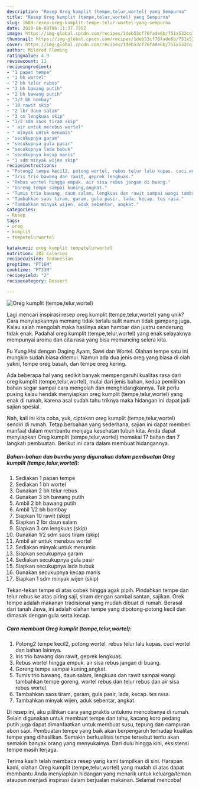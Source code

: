 ```yaml
---
description: "Resep Oreg kumplit (tempe,telur,wortel) yang Sempurna"
title: "Resep Oreg kumplit (tempe,telur,wortel) yang Sempurna"
slug: 1689-resep-oreg-kumplit-tempe-telur-wortel-yang-sempurna
date: 2020-06-09T06:11:37.795Z
image: https://img-global.cpcdn.com/recipes/1deb53cf76fade6b/751x532cq70/oreg-kumplit-tempetelurwortel-foto-resep-utama.jpg
thumbnail: https://img-global.cpcdn.com/recipes/1deb53cf76fade6b/751x532cq70/oreg-kumplit-tempetelurwortel-foto-resep-utama.jpg
cover: https://img-global.cpcdn.com/recipes/1deb53cf76fade6b/751x532cq70/oreg-kumplit-tempetelurwortel-foto-resep-utama.jpg
author: Mildred Fleming
ratingvalue: 4.9
reviewcount: 11
recipeingredient:
- "1 papan tempe"
- "1 bh wortel"
- "2 bh telur rebus"
- "3 bh bawang putih"
- "2 bh bawang putih"
- "1/2 bh bombay"
- "10 rawit skip"
- "2 lbr daun salam"
- "3 cm lengkuas skip"
- "1/2 sdm saos tiram skip"
- " air untuk merebus wortel"
- " minyak untuk menumis"
- "secukupnya garam"
- "secukupnya gula pasir"
- "secukupnya lada bubuk"
- "secukupnya kecap manis"
- "1 sdm minyak wijen skip"
recipeinstructions:
- "Potong2 tempe kecil2, potong wortel, rebus telur lalu kupas. cuci wortel dan bahan lainnya."
- "Iris trio bawang dan rawit, geprek lengkuas."
- "Rebus wortel hingga empuk. air sisa rebus jangan di buang."
- "Goreng tempe sampai kuning,angkat."
- "Tumis trio bawang, daun salam, lengkuas dan rawit sampai wangi tambahkan tempe goreng, wortel rebus dan telur rebus dan air sisa rebus wortel."
- "Tambahkan saos tiram, garam, gula pasir, lada, kecap. tes rasa."
- "Tambahkan minyak wijen, aduk sebentar, angkat."
categories:
- Resep
tags:
- oreg
- kumplit
- tempetelurwortel

katakunci: oreg kumplit tempetelurwortel 
nutrition: 202 calories
recipecuisine: Indonesian
preptime: "PT16M"
cooktime: "PT33M"
recipeyield: "2"
recipecategory: Dessert

---
```



![Oreg kumplit (tempe,telur,wortel)](https://img-global.cpcdn.com/recipes/1deb53cf76fade6b/751x532cq70/oreg-kumplit-tempetelurwortel-foto-resep-utama.jpg)

Lagi mencari inspirasi resep oreg kumplit (tempe,telur,wortel) yang unik? Cara menyiapkannya memang tidak terlalu sulit namun tidak gampang juga. Kalau salah mengolah maka hasilnya akan hambar dan justru cenderung tidak enak. Padahal oreg kumplit (tempe,telur,wortel) yang enak selayaknya mempunyai aroma dan cita rasa yang bisa memancing selera kita.

Fu Yung Hai dengan Daging Ayam, Sawi dan Wortel. Olahan tempe satu ini mungkin sudah biasa ditemui. Namun ada dua jenis oreg yang biasa di olah yakni, tempe oreg basah, dan tempe oreg kering.

Ada beberapa hal yang sedikit banyak mempengaruhi kualitas rasa dari oreg kumplit (tempe,telur,wortel), mulai dari jenis bahan, kedua pemilihan bahan segar sampai cara mengolah dan menghidangkannya. Tak perlu pusing kalau hendak menyiapkan oreg kumplit (tempe,telur,wortel) yang enak di rumah, karena asal sudah tahu triknya maka hidangan ini dapat jadi sajian spesial.


Nah, kali ini kita coba, yuk, ciptakan oreg kumplit (tempe,telur,wortel) sendiri di rumah. Tetap berbahan yang sederhana, sajian ini dapat memberi manfaat dalam membantu menjaga kesehatan tubuh kita. Anda dapat menyiapkan Oreg kumplit (tempe,telur,wortel) memakai 17 bahan dan 7 langkah pembuatan. Berikut ini cara dalam membuat hidangannya.

<!--inarticleads1-->

##### Bahan-bahan dan bumbu yang digunakan dalam pembuatan Oreg kumplit (tempe,telur,wortel):

1. Sediakan 1 papan tempe
1. Sediakan 1 bh wortel
1. Gunakan 2 bh telur rebus
1. Gunakan 3 bh bawang putih
1. Ambil 2 bh bawang putih
1. Ambil 1/2 bh bombay
1. Siapkan 10 rawit (skip)
1. Siapkan 2 lbr daun salam
1. Siapkan 3 cm lengkuas (skip)
1. Gunakan 1/2 sdm saos tiram (skip)
1. Ambil  air untuk merebus wortel
1. Sediakan  minyak untuk menumis
1. Siapkan secukupnya garam
1. Sediakan secukupnya gula pasir
1. Siapkan secukupnya lada bubuk
1. Gunakan secukupnya kecap manis
1. Siapkan 1 sdm minyak wijen (skip)


Tekan-tekan tempe di atas cobek hingga agak pipih. Pindahkan tempe dan telur rebus ke atas piring saji, siram dengan sambal santan, sajikan. Orek tempe adalah makanan tradisional yang mudah dibuat di rumah. Berasal dari tanah Jawa, ini adalah olahan tempe yang dipotong-potong kecil dan dimasak dengan gula serta kecap. 

<!--inarticleads2-->

##### Cara membuat Oreg kumplit (tempe,telur,wortel):

1. Potong2 tempe kecil2, potong wortel, rebus telur lalu kupas. cuci wortel dan bahan lainnya.
1. Iris trio bawang dan rawit, geprek lengkuas.
1. Rebus wortel hingga empuk. air sisa rebus jangan di buang.
1. Goreng tempe sampai kuning,angkat.
1. Tumis trio bawang, daun salam, lengkuas dan rawit sampai wangi tambahkan tempe goreng, wortel rebus dan telur rebus dan air sisa rebus wortel.
1. Tambahkan saos tiram, garam, gula pasir, lada, kecap. tes rasa.
1. Tambahkan minyak wijen, aduk sebentar, angkat.


Di resep ini, aku pilihkan cara yang praktis untukmu mencobanya di rumah. Selain digunakan untuk membuat tempe dan tahu, kacang koro pedang putih juga dapat dimanfaatkan untuk membuat susu, tepung dan campuran abon sapi. Pembuatan tempe yang baik akan berpengaruh terhadap kualitas tempe yang dihasilkan. Semakin berkualitas tempe tersebut tentu akan semakin banyak orang yang menyukainya. Dari dulu hingga kini, eksistensi tempe masih terjaga. 

Terima kasih telah membaca resep yang kami tampilkan di sini. Harapan kami, olahan Oreg kumplit (tempe,telur,wortel) yang mudah di atas dapat membantu Anda menyiapkan hidangan yang menarik untuk keluarga/teman ataupun menjadi inspirasi dalam berjualan makanan. Selamat mencoba!
